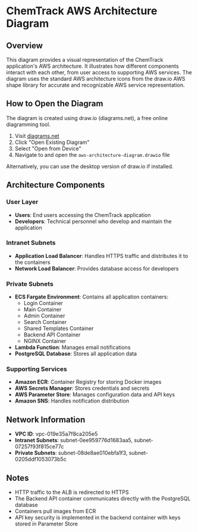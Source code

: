 # ChemTrack AWS Architecture Diagram

## Overview
This diagram provides a visual representation of the ChemTrack application's AWS architecture. It illustrates how different components interact with each other, from user access to supporting AWS services. The diagram uses the standard AWS architecture icons from the draw.io AWS shape library for accurate and recognizable AWS service representation.

## How to Open the Diagram
The diagram is created using draw.io (diagrams.net), a free online diagramming tool.

1. Visit [diagrams.net](https://app.diagrams.net/)
2. Click "Open Existing Diagram"
3. Select "Open from Device"
4. Navigate to and open the `aws-architecture-diagram.drawio` file

Alternatively, you can use the desktop version of draw.io if installed.

## Architecture Components

### User Layer
- **Users**: End users accessing the ChemTrack application
- **Developers**: Technical personnel who develop and maintain the application

### Intranet Subnets
- **Application Load Balancer**: Handles HTTPS traffic and distributes it to the containers
- **Network Load Balancer**: Provides database access for developers

### Private Subnets
- **ECS Fargate Environment**: Contains all application containers:
  - Login Container
  - Main Container
  - Admin Container
  - Search Container
  - Shared Templates Container
  - Backend API Container
  - NGINX Container
- **Lambda Function**: Manages email notifications
- **PostgreSQL Database**: Stores all application data

### Supporting Services
- **Amazon ECR**: Container Registry for storing Docker images
- **AWS Secrets Manager**: Stores credentials and secrets
- **AWS Parameter Store**: Manages configuration data and API keys
- **Amazon SNS**: Handles notification distribution

## Network Information
- **VPC ID**: vpc-019e35a7f8ca205e5
- **Intranet Subnets**: subnet-0ee959776d1683aa5, subnet-07257f93f815ce77c
- **Private Subnets**: subnet-08de8ae010ebfa1f3, subnet-0205ddf1053073b5c

## Notes
- HTTP traffic to the ALB is redirected to HTTPS
- The Backend API container communicates directly with the PostgreSQL database
- Containers pull images from ECR
- API key security is implemented in the backend container with keys stored in Parameter Store
